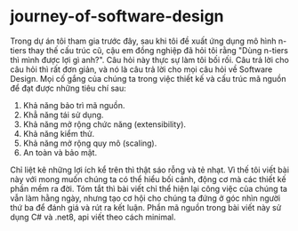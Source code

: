 # journey-of-software-design

Trong dự án tôi tham gia trước đây, sau khi tôi đề xuất ứng dụng mô hình n-tiers thay thế cấu trúc cũ, cậu em đồng nghiệp đã hỏi tôi rằng "Dùng n-tiers thì mình được lợi gì anh?". Câu hỏi này thực sự làm tôi bối rối. Câu trả lời cho câu hỏi thì rất đơn giản, và nó là câu trả lời cho mọi câu hỏi về Software Design. Mọi cố gắng của chúng ta trong việc thiết kế và cấu trúc mã nguồn để đạt được những tiêu chí sau:
1. Khả năng bảo trì mã nguồn.
2. Khẳ năng tái sử dụng.
3. Khả năng mở rộng chức năng (extensibility).
4. Khả năng kiểm thử.
5. Khả năng mở rộng quy mô (scaling).
6. An toàn và bảo mật.

Chỉ liệt kê những lợi ích kể trên thì thật sáo rỗng và tẻ nhạt. Vì thế tôi viết bài này với mong muốn chúng ta có thể hiểu bối cảnh, động cơ mà các thiết kế phần mềm ra đời.
Tóm tắt thì bài viết chỉ thể hiện lại công việc của chúng ta vẫn làm hằng ngày, nhưng tạo cơ hội cho chúng ta đứng ở góc nhìn người thứ ba để đánh giá và rút ra kết luận.
Phần mã nguồn trong bài viết này sử dụng C# và .net8, api viết theo cách minimal.